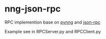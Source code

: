 # nng-json-rpc
RPC implemention base on [pynng](https://github.com/codypiersall/pynng) and [json-rpc](https://github.com/pavlov99/json-rpc)

Example see in RPCServer.py and RPCClient.py
